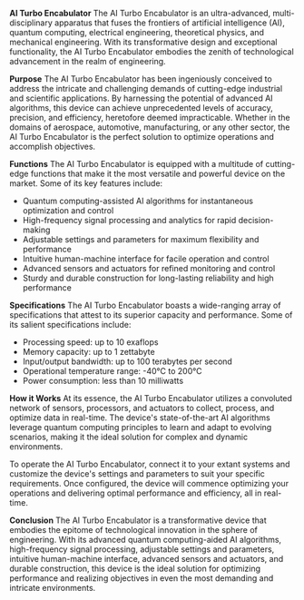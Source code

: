 
**AI Turbo Encabulator**
The AI Turbo Encabulator is an ultra-advanced, multi-disciplinary apparatus that fuses the frontiers of artificial intelligence (AI), quantum computing, electrical engineering, theoretical physics, and mechanical engineering. With its transformative design and exceptional functionality, the AI Turbo Encabulator embodies the zenith of technological advancement in the realm of engineering.

**Purpose**
The AI Turbo Encabulator has been ingeniously conceived to address the intricate and challenging demands of cutting-edge industrial and scientific applications. By harnessing the potential of advanced AI algorithms, this device can achieve unprecedented levels of accuracy, precision, and efficiency, heretofore deemed impracticable. Whether in the domains of aerospace, automotive, manufacturing, or any other sector, the AI Turbo Encabulator is the perfect solution to optimize operations and accomplish objectives.

**Functions**
The AI Turbo Encabulator is equipped with a multitude of cutting-edge functions that make it the most versatile and powerful device on the market. Some of its key features include:

- Quantum computing-assisted AI algorithms for instantaneous optimization and control
- High-frequency signal processing and analytics for rapid decision-making
- Adjustable settings and parameters for maximum flexibility and performance
- Intuitive human-machine interface for facile operation and control
- Advanced sensors and actuators for refined monitoring and control
- Sturdy and durable construction for long-lasting reliability and high performance

**Specifications**
The AI Turbo Encabulator boasts a wide-ranging array of specifications that attest to its superior capacity and performance. Some of its salient specifications include:

- Processing speed: up to 10 exaflops
- Memory capacity: up to 1 zettabyte
- Input/output bandwidth: up to 100 terabytes per second
- Operational temperature range: -40°C to 200°C
- Power consumption: less than 10 milliwatts

**How it Works**
At its essence, the AI Turbo Encabulator utilizes a convoluted network of sensors, processors, and actuators to collect, process, and optimize data in real-time. The device's state-of-the-art AI algorithms leverage quantum computing principles to learn and adapt to evolving scenarios, making it the ideal solution for complex and dynamic environments.

To operate the AI Turbo Encabulator, connect it to your extant systems and customize the device's settings and parameters to suit your specific requirements. Once configured, the device will commence optimizing your operations and delivering optimal performance and efficiency, all in real-time.

**Conclusion**
The AI Turbo Encabulator is a transformative device that embodies the epitome of technological innovation in the sphere of engineering. With its advanced quantum computing-aided AI algorithms, high-frequency signal processing, adjustable settings and parameters, intuitive human-machine interface, advanced sensors and actuators, and durable construction, this device is the ideal solution for optimizing performance and realizing objectives in even the most demanding and intricate environments.
